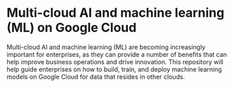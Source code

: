 # Multi-cloud AI and machine learning (ML) on Google Cloud

Multi-cloud AI and machine learning (ML) are becoming increasingly important for enterprises, as they can provide a number of benefits that can help improve business operations and drive innovation. This repository will help guide enterprises on how to build, train, and deploy machine learning models on Google Cloud for data that resides in other clouds.
